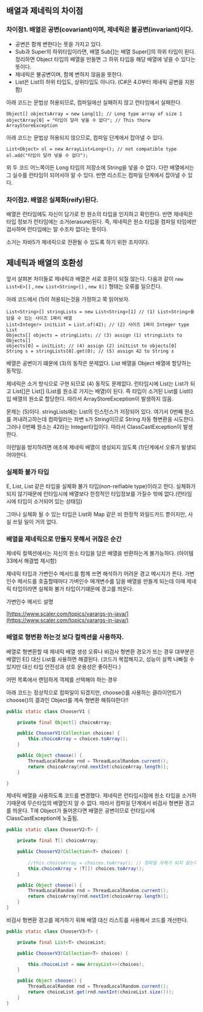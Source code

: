 ## 배열과 제네릭의 차이점


### 차이점1. 배열은 공변(covariant)이며, 제네릭은 불공변(invariant)이다.

- 공변은 함께 변한다는 뜻을 가지고 있다.
- Sub과 Super의 하위타입이라면, 배열 Sub[]는 배열 Super[]의 하위 타입이 된다. 정리하면 Object 타입의 배열을 만들면 그 하위 타입을 해당 배열에 넣을 수 있다는 뜻이다.
- 제네릭은 불공변이며, 함께 변하지 않음을 뜻한다.
- List은 List의 하위 타입도, 상위타입도 아니다. (C#은 4.0부터 제네릭 공변을 지원함)

아래 코드는 문법상 허용되므로, 컴파일에선 실패하지 않고 런타임에서 실패한다.

```other
Object[] objectsArray = new Long[1]; // Long type array of size 1
objectArray[0] = "타입이 달라 넣을 수 없다"; // This thorw ArrayStoreException
```


아래 코드는 문법상 허용되지 않으므로, 컴파일 단계에서 잡아낼 수 있다.

```other
List<Object> ol = new ArrayList<Long>(); // not compatible type
ol.add("타입이 달라 넣을 수 없다");
```


위 두 코드 어느쪽이든 Long 타입의 저장소에 String을 넣을 수 없다. 다만 배열에서는 그 실수를 런타임이 되어서야 알 수 있다. 반면 리스트는 컴파일 단계에서 잡아낼 수 있다.

### 차이점2. 배열은 실체화(reify)된다.


배열은 런타임에도 자신이 담기로 한 원소의 타입을 인지하고 확인한다. 반면 제네릭은 타입 정보가 런타임에는 소거(erasure)된다. 즉, 제네릭은 원소 타입을 컴파일 타임에만 검사하며 런타임에는 알 수조차 없다는 뜻이다.

소거는 자바5가 제네릭으로 전환될 수 있도록 하기 위한 조치이다.

## 제네릭과 배열의 호환성


앞서 살펴본 차이들로 제네릭과 배열은 서로 호환이 되질 않는다. 다음과 같이 `new List<E>[]` , `new List<String>[]` , `new E[]` 형태는 오류를 일으킨다.

아래 코드에서 (1)이 허용되는것을 가정하고 쭉 읽어보자.

```other
List<String>[] stringLists = new List<String>[1] // (1) List<String>을 담을 수 있는 사이즈 1짜리 배열
List<Integer> initList = List.of(42); // (2) 사이즈 1짜리 Integer type List
Objects[] objects = stringLists; // (3) assign (1) stringLists to Objects[]
objects[0] = initList; // (4) assign (2) initList to objects[0]
String s = stringLists[0].get(0); // (5) assign 42 to String s 
```


배열은 공변이기 떄문에 (3)의 동작은 문제없다. List<String> 배열을 Object 배열에 할당하는 동작임.

제네릭은 소거 방식으로 구현 되므로 (4) 동작도 문제없다. 런타임시에 List<Integer>는 List가 되고 List<Integer>[]은 List[] (List를 원소로 가지는 배열)이 된다. 즉 타입이 소거된 List를 List타입 배열의 원소로 할당한다. 따라서 ArrayStoreException이 발생하지 않음.

문제는 (5)이다. stringLists에는 List<Integer>의 인스턴스가 저장되어 있다. 여기서 0번째 원소를 꺼내려고하는데 컴파일러는 좌변 s가 String이므로 String 자동 형변환을 시도한다. 그러나 0번째 원소는 42라는 Integer타입이다. 따라서 ClassCastException이 발생한다.

이런일을 방지하려면 애초에 제네릭 배열이 생성되지 않도록 (1)단계에서 오류가 발생되어야한다.

### 실체화 불가 타입


E, List<E>, List<String> 같은 타입을 실체화 불가 타입(non-reifiable type)이라고 한다. 실체화가 되지 않기때문에 런타임시에 배열보다 한정적인 타입정보를 가질수 밖에 없다.(런타임시에 타입이 소거되어 있는 상태임)

그마나 실체화 될 수 있는 타입은 List<?>와 Map<?,?> 같은 비 한정적 와일드카드 뿐이지만, 사실 쓰일 일이 거의 없다.

### 배열을 제네릭으로 만들지 못해서 귀찮은 순간


제네릭 컬렉션에서는 자신의 원소 타입을 담은 배열을 반환하는게 불가능하다. (아이템33에서 해결법 제시함)

제네릭 타입과 가변인수 메서드를 함께 쓰면 해석하기 어려운 경고 메시지가 뜬다. 가변인수 메서드를 호출할때마다 가벼인수 매개변수를 담을 배열을 만들게 되는데 이때 제네릭 타입이라면 실체화 불가 타입이기떄문에 경고를 띄운다.

가변인수 메서드 설명

[https://www.scaler.com/topics/varargs-in-java/](https://www.scaler.com/topics/varargs-in-java/)

### 배열로 형변환 하는것 보다 컬렉션을 사용하자.


배열로 형변환할 때 제네릭 배열 생성 오류나 비검사 형변환 경오가 뜨는 경우 대부분은 배열인 E[] 대신 List<E>를 사용하면 해결된다. (코드가 복잡해지고, 성능이 살짝 나빠질 수 있지만 대신 타입 안전성과 상호 운용성은 좋아진다.)

어떤 목록에서 랜덤하게 객체를 선택해야 하는 경우

아래 코드는 정상적으로 컴파일이 되겠지만, choose()를 사용하는 클라이언트가 choose()의 결과인 Object를 계속 형변환 해줘야한다!!

```java
public static class ChooserV1 {

    private final Object[] choiceArray;

    public ChooserV1(Collection choices) {
        this.choiceArray = choices.toArray();
    }

    public Object choose() {
        ThreadLocalRandom rnd = ThreadLocalRandom.current();
        return choiceArray[rnd.nextInt(choiceArray.length)];
    }

}
```


제네릭 배열을 사용하도록 코드를 변경했다. 제네릭은 런타임시점에 원소 타입을 소거하기때문에 무슨타입의 배열인지 알 수 없다. 따라서 컴파일 단계에서 비검사 형변환 경고를 띄운다. T에 Object가 들어온다면 배열은 공변이므로 런타임시에 ClassCastException에 노출됨.

```java
public static class ChooserV2<T> {

    private final T[] choiceArray;

    public ChooserV2(Collection<T> choices) {
        
        //this.choiceArray = choices.toArray(); // 컴파일 자체가 되지 않는다.
        this.choiceArray = (T[]) choices.toArray(); 
    }

    public Object choose() {
        ThreadLocalRandom rnd = ThreadLocalRandom.current();
        return choiceArray[rnd.nextInt(choiceArray.length)];
    }
}
```


비검사 형변환 경고를 제거하기 위해 배열 대신 리스트를 사용해서 코드를 개선한다.

```java
public static class ChooserV3<T> {

    private final List<T> choiceList;

    public ChooserV3(Collection<T> choices) {

        this.choiceList = new ArrayList<>(choices);
    }

    public Object choose() {
        ThreadLocalRandom rnd = ThreadLocalRandom.current();
        return choiceList.get(rnd.nextInt(choiceList.size()));
    }
}
```

